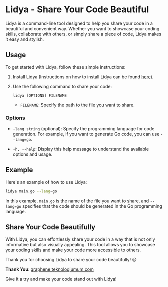 # Lidya - Share Your Code Beautiful

Lidya is a command-line tool designed to help you share your code in a beautiful and convenient way. Whether you want to showcase your coding skills, collaborate with others, or simply share a piece of code, Lidya makes it easy and stylish.

## Usage

To get started with Lidya, follow these simple instructions:

1. Install Lidya (Instructions on how to install Lidya can be found [here](https://github.com/lidya/share-your-code-beautiful)).

2. Use the following command to share your code:

   ```
   lidya [OPTIONS] FILENAME
   ```

    - `FILENAME`: Specify the path to the file you want to share.

### Options

- `-lang string` (optional): Specify the programming language for code generation. For example, if you want to generate Go code, you can use `--lang=go`.

- `-h, --help`: Display this help message to understand the available options and usage.

## Example

Here's an example of how to use Lidya:

```bash
lidya main.go --lang=go
```

In this example, `main.go` is the name of the file you want to share, and `--lang=go` specifies that the code should be generated in the Go programming language.

## Share Your Code Beautifully

With Lidya, you can effortlessly share your code in a way that is not only informative but also visually appealing. This tool allows you to showcase your coding skills and make your code more accessible to others.

Thank you for choosing Lidya to share your code beautifully! 😃

**Thank You**: [graphene.teknologiumum.com](https://graphene.teknologiumum.com)

Give it a try and make your code stand out with Lidya!
